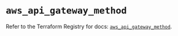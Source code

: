 # `aws_api_gateway_method`

Refer to the Terraform Registry for docs: [`aws_api_gateway_method`](https://registry.terraform.io/providers/hashicorp/aws/5.99.1/docs/resources/api_gateway_method).
